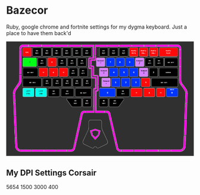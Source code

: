 # Bazecor
Ruby, google chrome and fortnite settings for my dygma keyboard. Just a place to have them back'd 


![baze](/keys.png)

## My DPI Settings Corsair
5654
1500
3000 
400
